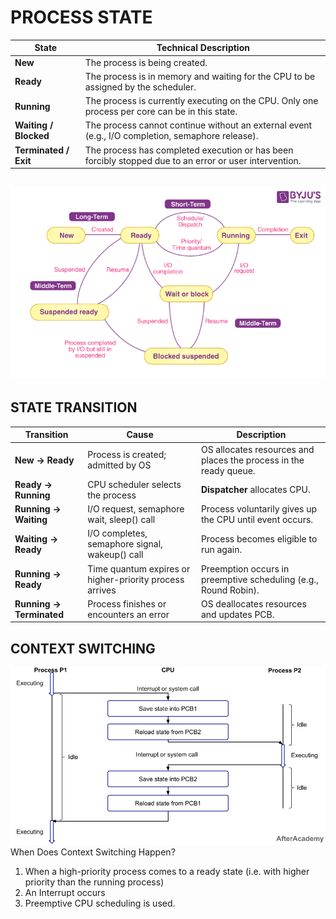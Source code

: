# PROCESS STATE


| State                 | Technical Description                                                                                  |
| --------------------- | ------------------------------------------------------------------------------------------------------ |
| **New**               | The process is being created.     |
| **Ready**             | The process is in memory and waiting for the CPU to be assigned by the scheduler.                      |
| **Running**           | The process is currently executing on the CPU. Only one process per core can be in this state.         |
| **Waiting / Blocked** | The process cannot continue without an external event (e.g., I/O completion, semaphore release).       |
| **Terminated / Exit** | The process has completed execution or has been forcibly stopped due to an error or user intervention. |

![alt text](image-17.png)
---


## STATE TRANSITION
| Transition               | Cause                                                   | Description                                                       |
| ------------------------ | ------------------------------------------------------- | ----------------------------------------------------------------- |
| **New → Ready**          | Process is created; admitted by OS                      | OS allocates resources and places the process in the ready queue. |
| **Ready → Running**      | CPU scheduler selects the process                       | **Dispatcher** allocates CPU.                                         |
| **Running → Waiting**    | I/O request, semaphore wait, sleep() call               | Process voluntarily gives up the CPU until event occurs.          |
| **Waiting → Ready**      | I/O completes, semaphore signal, wakeup() call          | Process becomes eligible to run again.                            |
| **Running → Ready**      | Time quantum expires or higher-priority process arrives | Preemption occurs in preemptive scheduling (e.g., Round Robin).   |
| **Running → Terminated** | Process finishes or encounters an error                 | OS deallocates resources and updates PCB.                         |

## CONTEXT SWITCHING
![alt text](image-18.png)
When Does Context Switching Happen?
 1. When a high-priority process comes to a ready state (i.e. 
with higher priority than the running process)
 2. An Interrupt occurs
 3. Preemptive CPU scheduling is used.